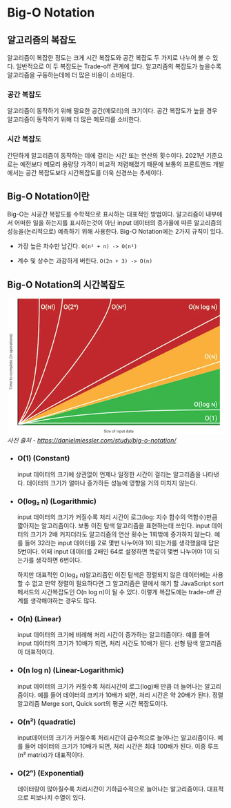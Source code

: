 # Big-O Notation

## 알고리즘의 복잡도

알고리즘이 복잡한 정도는 크게 시간 복잡도와 공간 복잡도 두 가지로 나누어 볼 수 있다. 일반적으로 이 두 복잡도는 Trade-off 관계에 있다.
알고리즘의 복잡도가 높을수록 알고리즘을 구동하는데에 더 많은 비용이 소비된다.

### 공간 복잡도

알고리즘이 동작하기 위해 필요한 공간(메모리)의 크기이다. 공간 복잡도가 높을 경우 알고리즘이 동작하기 위해 더 많은 메모리를 소비한다.

### 시간 복잡도

간단하게 알고리즘이 동작하는 데에 걸리는 시간 또는 연산의 횟수이다. 2021년 기준으로는 예전보다 메모리 용량당 가격이 비교적 저렴해졌기 때문에 보통의 프론트엔드 개발에서는 공간 복잡도보다 시간복잡도를 더욱 신경쓰는 추세이다.

## Big-O Notation이란

Big-O는 시공간 복잡도를 수학적으로 표시하는 대표적인 방법이다. 알고리즘이 내부에서 어떠한 일을 하는지를 표시하는것이 아닌 input 데이터의 증가율에 따른 알고리즘의 성능을(논리적으로) 예측하기 위해 사용한다.
Big-O Notation에는 2가지 규칙이 있다.

- 가장 높은 차수만 남긴다.
  `O(n² + n) -> O(n²)`

- 계수 및 상수는 과감하게 버린다.
  `O(2n + 3) -> O(n)`

## Big-O Notation의 시간복잡도

![Big O Notation Graph](./images/big-o-chart.webp)  
<cite>사진 출처 - https://danielmiessler.com/study/big-o-notation/</cite>

- ### O(1) (Constant)

  input 데이터의 크기에 상관없이 언제나 일정한 시간이 걸리는 알고리즘을 나타낸다. 데이터의 크기가 얼마나 증가하든 성능에 영향을 거의 미치지 않는다.

- ### O(log₂ n) (Logarithmic)

  input 데이터의 크기가 커질수록 처리 시간이 로그(log: 지수 함수의 역함수)만큼 짧아지는 알고리즘이다. 보통 이진 탐색 알고리즘을 표현하는데 쓰인다. input 데이터의 크기가 2배 커지더라도 알고리즘의 연산 횟수는 1회밖에 증가하지 않는다. 예를 들어 32라는 input 데이터를 2로 몇번 나누어야 1이 되는가를 생각했을때 답은 5번이다. 이때 input 데이터를 2배인 64로 설정하면 똑같이 몇번 나누어야 1이 되는가를 생각하면 6번이다.

  하지만 대표적인 O(log₂ n)알고리즘인 이진 탐색은 정렬되지 않은 데이터에는 사용할 수 없고 만약 정렬이 필요하다면 그 알고리즘은 밑에서 얘기 할 JavaScript sort메서드의 시간복잡도인 O(n log n)이 될 수 있다. 이렇게 복잡도에는 trade-off 관계를 생각해야하는 경우도 많다.

- ### O(n) (Linear)

  input 데이터의 크기에 비례해 처리 시간이 증가하는 알고리즘이다. 예를 들어 input 데이터의 크기가 10배가 되면, 처리 시간도 10배가 된다. 선형 탐색 알고리즘이 대표적이다.

- ### O(n log n) (Linear-Logarithmic)

  input 데이터의 크기가 커질수록 처리시간이 로그(log)배 만큼 더 늘어나는 알고리즘이다. 예를 들어 데이터의 크키가 10배가 되면, 처리 시간은 약 20배가 된다. 정렬 알고리즘 Merge sort, Quick sort의 평균 시간 복잡도이다.

- ### O(n²) (quadratic)

  input데이터의 크기가 커질수록 처리시간이 급수적으로 늘어나는 알고리즘이다. 예를 들어 데이터의 크기가 10배가 되면, 처리 시간은 최대 100배가 된다. 이중 루프(n² matrix)가 대표적이다.

- ### O(2ⁿ) (Exponential)
  데이터량이 많아질수록 처리시간이 기하급수적으로 늘어나는 알고리즘이다. 대표적으로 피보나치 수열이 있다.
